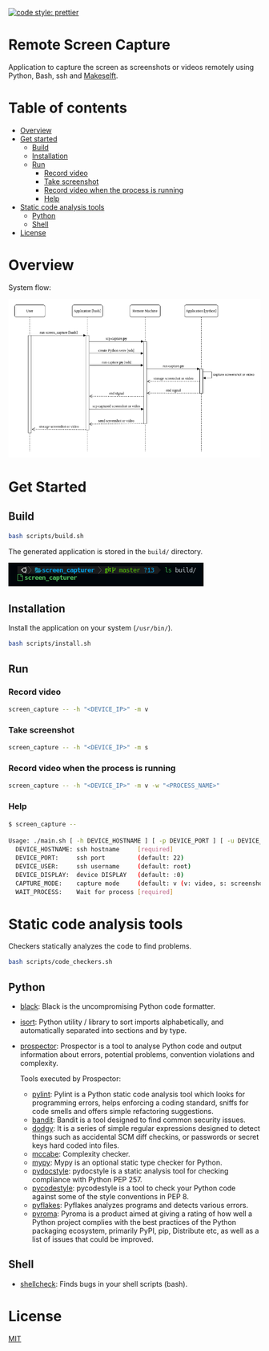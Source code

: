 [![code style: prettier](https://img.shields.io/badge/code_style-prettier-ff69b4.svg?style=flat-square)](https://github.com/prettier/prettier)

# Remote Screen Capture

Application to capture the screen as screenshots or videos remotely using Python, Bash, ssh and [Makeselft](https://makeself.io/).

# Table of contents

* [Overview](#overview)
* [Get started](#get-started)
  * [Build](#build)
  * [Installation](#installation)
  * [Run](#run)
    * [Record video](#record-video)
    * [Take screenshot](#take-screenshot)
    * [Record video when the process is running](#record-video-when-the-process-is-running)
    * [Help](#help)
* [Static code analysis tools](#static-code-analysis-tools)
  * [Python](#python)
  * [Shell](#shell)
* [License](#license)

# Overview

System flow:

![Sequence Diagram](documentation/sequence-diagram.png)

# Get Started

## Build

```bash
bash scripts/build.sh
```

The generated application is stored in the `build/` directory.

![Build](documentation/images/build.png)

## Installation

Install the application on your system (`/usr/bin/`).

```bash
bash scripts/install.sh
```

## Run

### Record video

```bash
screen_capture -- -h "<DEVICE_IP>" -m v
```

### Take screenshot

```bash
screen_capture -- -h "<DEVICE_IP>" -m s
```

### Record video when the process is running

```bash
screen_capture -- -h "<DEVICE_IP>" -m v -w "<PROCESS_NAME>"
```

### Help

```bash
$ screen_capture --

Usage: ./main.sh [ -h DEVICE_HOSTNAME ] [ -p DEVICE_PORT ] [ -u DEVICE_USER ] [ -d DEVICE_DISPLAY ] [ -m CAPTURE_MODE ] [ -w WAIT_PROCESS ]
  DEVICE_HOSTNAME: ssh hostname     [required]
  DEVICE_PORT:     ssh port         (default: 22)
  DEVICE_USER:     ssh username     (default: root)
  DEVICE_DISPLAY:  device DISPLAY   (default: :0)
  CAPTURE_MODE:    capture mode     (default: v (v: video, s: screenshot))
  WAIT_PROCESS:    Wait for process [required]
```

# Static code analysis tools

Checkers statically analyzes the code to find problems.

```bash
bash scripts/code_checkers.sh
```

## Python

- [black](https://github.com/psf/black): Black is the uncompromising Python code formatter.
- [isort](https://pycqa.github.io/isort/): Python utility / library to sort imports alphabetically, and automatically separated into sections and by type.
- [prospector](https://github.com/PyCQA/prospector): Prospector is a tool to analyse Python code and output information about errors, potential problems, convention violations and complexity.

  Tools executed by Prospector:
  - [pylint](https://github.com/PyCQA/pylint): Pylint is a Python static code analysis tool which looks for programming errors, helps enforcing a coding standard, sniffs for code smells and offers simple refactoring suggestions.
  - [bandit](https://github.com/PyCQA/bandit): Bandit is a tool designed to find common security issues.
  - [dodgy](https://github.com/landscapeio/dodgy): It is a series of simple regular expressions designed to detect things such as accidental SCM diff checkins, or passwords or secret keys hard coded into files.
  - [mccabe](https://github.com/PyCQA/mccabe): Complexity checker.
  - [mypy](https://github.com/python/mypy): Mypy is an optional static type checker for Python.
  - [pydocstyle](https://github.com/PyCQA/pydocstyle): pydocstyle is a static analysis tool for checking compliance with Python PEP 257.
  - [pycodestyle](https://pep8.readthedocs.io/en/release-1.7.x/): pycodestyle is a tool to check your Python code against some of the style conventions in PEP 8.
  - [pyflakes](https://github.com/PyCQA/pyflakes): Pyflakes analyzes programs and detects various errors.
  - [pyroma](https://github.com/regebro/pyroma): Pyroma is a product aimed at giving a rating of how well a Python project complies with the best practices of the Python packaging ecosystem, primarily PyPI, pip, Distribute etc, as well as a list of issues that could be improved.

## Shell

- [shellcheck](https://www.shellcheck.net/): Finds bugs in your shell scripts (bash).

# License

[MIT](./LICENSE)
